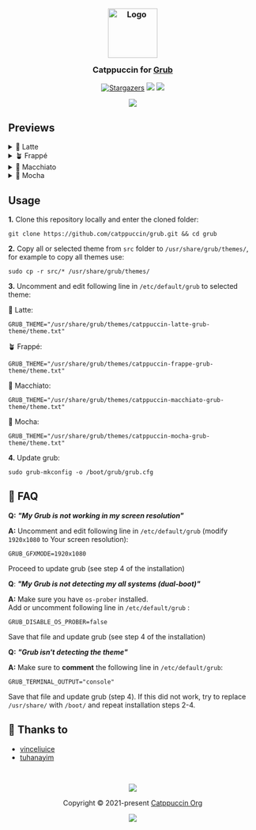 <h3 align="center">
  <img src="https://raw.githubusercontent.com/catppuccin/catppuccin/main/assets/logos/exports/1544x1544_circle.png" width="100" alt="Logo"/><br/>
  <img src="https://raw.githubusercontent.com/catppuccin/catppuccin/main/assets/misc/transparent.png" height="30" width="0px"/>
  Catppuccin for <a href="https://www.gnu.org/software/grub/">Grub</a>
  <img src="https://raw.githubusercontent.com/catppuccin/catppuccin/main/assets/misc/transparent.png" height="30" width="0px"/>
</h3>
<p align="center">
  <a href="https://github.com/catppuccin/grub/stargazers"><img alt="Stargazers" src="https://img.shields.io/github/stars/catppuccin/grub?colorA=363a4f&colorB=b7bdf8&style=for-the-badge"></a>
  <a href="https://github.com/catppuccin/grub/issues"><img src="https://img.shields.io/github/issues/catppuccin/grub?colorA=363a4f&colorB=f5a97f&style=for-the-badge"></a>
  <a href="https://github.com/catppuccin/grub/contributors"><img src="https://img.shields.io/github/contributors/catppuccin/grub?colorA=363a4f&colorB=a6da95&style=for-the-badge"></a>
</p>

<p align="center">
  <img src="https://raw.githubusercontent.com/catppuccin/grub/main/assets/grub.png"/>
</p>

## Previews

<details>
<summary>🌻 Latte</summary>
  <img src="https://raw.githubusercontent.com/catppuccin/grub/main/assets/grub-latte.png"/>
</details>
<details>
<summary>🪴 Frappé</summary>
  <img src="https://raw.githubusercontent.com/catppuccin/grub/main/assets/grub-frappe.png"/>
</details>
<details>
<summary>🌺 Macchiato</summary>
  <img src="https://raw.githubusercontent.com/catppuccin/grub/main/assets/grub-macchiato.png"/>
</details>
<details>
<summary>🌿 Mocha</summary>
  <img src="https://raw.githubusercontent.com/catppuccin/grub/main/assets/grub-mocha.png"/>
</details>

## Usage

**1.** Clone this repository locally and enter the cloned folder:

```shell
git clone https://github.com/catppuccin/grub.git && cd grub
```

**2.** Copy all or selected theme from `src` folder to
`/usr/share/grub/themes/`, for example to copy all themes use:

```shell
sudo cp -r src/* /usr/share/grub/themes/
```

**3.** Uncomment and edit following line in `/etc/default/grub` to selected
theme:

🌻 Latte:

```shell
GRUB_THEME="/usr/share/grub/themes/catppuccin-latte-grub-theme/theme.txt"
```

🪴 Frappé:

```shell
GRUB_THEME="/usr/share/grub/themes/catppuccin-frappe-grub-theme/theme.txt"
```

🌺 Macchiato:

```shell
GRUB_THEME="/usr/share/grub/themes/catppuccin-macchiato-grub-theme/theme.txt"
```

🌿 Mocha:

```shell
GRUB_THEME="/usr/share/grub/themes/catppuccin-mocha-grub-theme/theme.txt"
```

**4.** Update grub:

```shell
sudo grub-mkconfig -o /boot/grub/grub.cfg
```

## 🙋 FAQ

**Q:** **_"My Grub is not working in my screen resolution"_**

**A:** Uncomment and edit following line in `/etc/default/grub` (modify
`1920x1080` to Your screen resolution):

```shell
GRUB_GFXMODE=1920x1080
```

Proceed to update grub (see step 4 of the installation)

**Q**: **_"My Grub is not detecting my all systems (dual-boot)"_**

**A:** Make sure you have `os-prober` installed.\
Add or uncomment following line in `/etc/default/grub` :

```shell
GRUB_DISABLE_OS_PROBER=false
```

Save that file and update grub (see step 4 of the installation)

**Q:** **_"Grub isn't detecting the theme"_**

**A:** Make sure to **comment** the following line in `/etc/default/grub`:

```
GRUB_TERMINAL_OUTPUT="console"
```

Save that file and update grub (step 4). If this did not work, try to replace
`/usr/share/` with `/boot/` and repeat installation steps 2-4.

## 💝 Thanks to

- [vinceliuice](https://github.com/vinceliuice/grub2-themes)
- [tuhanayim](https://github.com/tuhanayim)

&nbsp;

<p align="center"><img src="https://raw.githubusercontent.com/catppuccin/catppuccin/main/assets/footers/gray0_ctp_on_line.svg?sanitize=true" /></p>
<p align="center">Copyright &copy; 2021-present <a href="https://github.com/catppuccin" target="_blank">Catppuccin Org</a>
<p align="center"><a href="https://github.com/catppuccin/catppuccin/blob/main/LICENSE"><img src="https://img.shields.io/static/v1.svg?style=for-the-badge&label=License&message=MIT&logoColor=d9e0ee&colorA=363a4f&colorB=b7bdf8"/></a></p>
